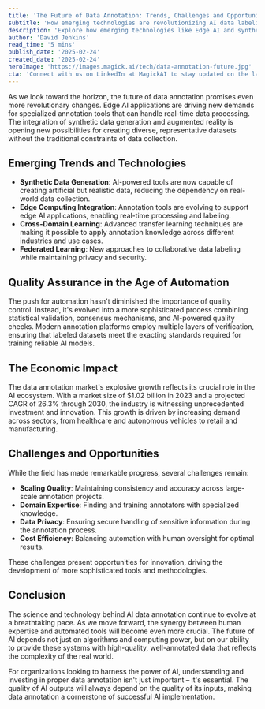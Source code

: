 ```yaml
---
title: 'The Future of Data Annotation: Trends, Challenges and Opportunities'
subtitle: 'How emerging technologies are revolutionizing AI data labeling'
description: 'Explore how emerging technologies like Edge AI and synthetic data generation are shaping the future of data annotation. Discover the trends, challenges, and opportunities within this crucial industry, including the economic impact and the evolving process of quality assurance in the age of automation.'
author: 'David Jenkins'
read_time: '5 mins'
publish_date: '2025-02-24'
created_date: '2025-02-24'
heroImage: 'https://images.magick.ai/tech/data-annotation-future.jpg'
cta: 'Connect with us on LinkedIn at MagickAI to stay updated on the latest developments in AI data annotation and other cutting-edge technologies shaping our future.'
---
```


As we look toward the horizon, the future of data annotation promises even more revolutionary changes. Edge AI applications are driving new demands for specialized annotation tools that can handle real-time data processing. The integration of synthetic data generation and augmented reality is opening new possibilities for creating diverse, representative datasets without the traditional constraints of data collection.

## Emerging Trends and Technologies

- **Synthetic Data Generation**: AI-powered tools are now capable of creating artificial but realistic data, reducing the dependency on real-world data collection.
- **Edge Computing Integration**: Annotation tools are evolving to support edge AI applications, enabling real-time processing and labeling.
- **Cross-Domain Learning**: Advanced transfer learning techniques are making it possible to apply annotation knowledge across different industries and use cases.
- **Federated Learning**: New approaches to collaborative data labeling while maintaining privacy and security.

## Quality Assurance in the Age of Automation

The push for automation hasn't diminished the importance of quality control. Instead, it's evolved into a more sophisticated process combining statistical validation, consensus mechanisms, and AI-powered quality checks. Modern annotation platforms employ multiple layers of verification, ensuring that labeled datasets meet the exacting standards required for training reliable AI models.

## The Economic Impact

The data annotation market's explosive growth reflects its crucial role in the AI ecosystem. With a market size of $1.02 billion in 2023 and a projected CAGR of 26.3% through 2030, the industry is witnessing unprecedented investment and innovation. This growth is driven by increasing demand across sectors, from healthcare and autonomous vehicles to retail and manufacturing.

## Challenges and Opportunities

While the field has made remarkable progress, several challenges remain:
- **Scaling Quality**: Maintaining consistency and accuracy across large-scale annotation projects.
- **Domain Expertise**: Finding and training annotators with specialized knowledge.
- **Data Privacy**: Ensuring secure handling of sensitive information during the annotation process.
- **Cost Efficiency**: Balancing automation with human oversight for optimal results.

These challenges present opportunities for innovation, driving the development of more sophisticated tools and methodologies.

## Conclusion

The science and technology behind AI data annotation continue to evolve at a breathtaking pace. As we move forward, the synergy between human expertise and automated tools will become even more crucial. The future of AI depends not just on algorithms and computing power, but on our ability to provide these systems with high-quality, well-annotated data that reflects the complexity of the real world.

For organizations looking to harness the power of AI, understanding and investing in proper data annotation isn't just important – it's essential. The quality of AI outputs will always depend on the quality of its inputs, making data annotation a cornerstone of successful AI implementation.